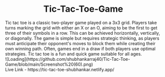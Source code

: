
<h1 align = "center"> Tic-Tac-Toe-Game </h1>
Tic tac toe is a classic two-player game played on a 3x3 grid. Players take turns marking the grid with either an X or an O, aiming to be the first to get three of their symbols in a row. This can be achieved horizontally, vertically, or diagonally. The game is simple but requires strategic thinking, as players must anticipate their opponent's moves to block them while creating their own winning path. Often, games end in a draw if both players use optimal strategies. Tic tac toe is a fun and quick game suitable for all ages.
<br/>
![Loading](https://github.com/shubhankarraj40/Tic-Tac-Toe-Game/blob/main/Screenshot%20(60).png)
<br/>
Live Link - https://tic-tac-toe-shubhankar.netlify.app/
